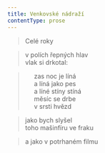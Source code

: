 ```yaml
---
title: Venkovské nádraží
contentType: prose
---
```


> Celé roky

> v polích řepných hlav  
> vlak si drkotal:

>      zas noc je líná  
>      a líná jako pes  
>      a líné stíny stíná  
>      měsíc se drbe  
>      v srsti hvězd

> jako bych slyšel  
> toho mašinfíru ve fraku

> a jako v potrhaném filmu
